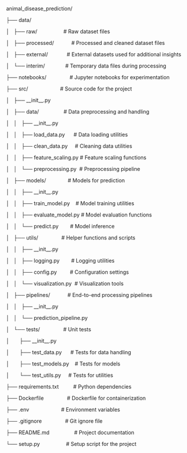 <p>animal_disease_prediction/</p>
<p>├── data/</p>
<p>│ &nbsp; ├── raw/ &nbsp; &nbsp; &nbsp; &nbsp; &nbsp; &nbsp; &nbsp; &nbsp; &nbsp;# Raw dataset files</p>
<p>│ &nbsp; ├── processed/ &nbsp; &nbsp; &nbsp; &nbsp; &nbsp; &nbsp;# Processed and cleaned dataset files</p>
<p>│ &nbsp; ├── external/ &nbsp; &nbsp; &nbsp; &nbsp; &nbsp; &nbsp; # External datasets used for additional insights</p>
<p>│ &nbsp; └── interim/ &nbsp; &nbsp; &nbsp; &nbsp; &nbsp; &nbsp; &nbsp;# Temporary data files during processing</p>
<p>├── notebooks/ &nbsp; &nbsp; &nbsp; &nbsp; &nbsp; &nbsp; &nbsp; &nbsp;# Jupyter notebooks for experimentation</p>
<p>├── src/ &nbsp; &nbsp; &nbsp; &nbsp; &nbsp; &nbsp; &nbsp; &nbsp; &nbsp; &nbsp; &nbsp;# Source code for the project</p>
<p>│ &nbsp; ├── __init__.py</p>
<p>│ &nbsp; ├── data/ &nbsp; &nbsp; &nbsp; &nbsp; &nbsp; &nbsp; &nbsp; &nbsp; # Data preprocessing and handling</p>
<p>│ &nbsp; │ &nbsp; ├── __init__.py</p>
<p>│ &nbsp; │ &nbsp; ├── load_data.py &nbsp; &nbsp; &nbsp;# Data loading utilities</p>
<p>│ &nbsp; │ &nbsp; ├── clean_data.py &nbsp; &nbsp; # Cleaning data utilities</p>
<p>│ &nbsp; │ &nbsp; ├── feature_scaling.py # Feature scaling functions</p>
<p>│ &nbsp; │ &nbsp; └── preprocessing.py &nbsp;# Preprocessing pipeline</p>
<p>│ &nbsp; ├── models/ &nbsp; &nbsp; &nbsp; &nbsp; &nbsp; &nbsp; &nbsp; # Models for prediction</p>
<p>│ &nbsp; │ &nbsp; ├── __init__.py</p>
<p>│ &nbsp; │ &nbsp; ├── train_model.py &nbsp; &nbsp;# Model training utilities</p>
<p>│ &nbsp; │ &nbsp; ├── evaluate_model.py # Model evaluation functions</p>
<p>│ &nbsp; │ &nbsp; └── predict.py &nbsp; &nbsp; &nbsp; &nbsp;# Model inference</p>
<p>│ &nbsp; ├── utils/ &nbsp; &nbsp; &nbsp; &nbsp; &nbsp; &nbsp; &nbsp; &nbsp;# Helper functions and scripts</p>
<p>│ &nbsp; │ &nbsp; ├── __init__.py</p>
<p>│ &nbsp; │ &nbsp; ├── logging.py &nbsp; &nbsp; &nbsp; &nbsp;# Logging utilities</p>
<p>│ &nbsp; │ &nbsp; ├── config.py &nbsp; &nbsp; &nbsp; &nbsp; # Configuration settings</p>
<p>│ &nbsp; │ &nbsp; └── visualization.py &nbsp;# Visualization tools</p>
<p>│ &nbsp; ├── pipelines/ &nbsp; &nbsp; &nbsp; &nbsp; &nbsp; &nbsp;# End-to-end processing pipelines</p>
<p>│ &nbsp; │ &nbsp; ├── __init__.py</p>
<p>│ &nbsp; │ &nbsp; └── prediction_pipeline.py</p>
<p>│ &nbsp; └── tests/ &nbsp; &nbsp; &nbsp; &nbsp; &nbsp; &nbsp; &nbsp; &nbsp;# Unit tests</p>
<p>│ &nbsp; &nbsp; &nbsp; ├── __init__.py</p>
<p>│ &nbsp; &nbsp; &nbsp; ├── test_data.py &nbsp; &nbsp; &nbsp;# Tests for data handling</p>
<p>│ &nbsp; &nbsp; &nbsp; ├── test_models.py &nbsp; &nbsp;# Tests for models</p>
<p>│ &nbsp; &nbsp; &nbsp; └── test_utils.py &nbsp; &nbsp; # Tests for utilities</p>
<p>├── requirements.txt &nbsp; &nbsp; &nbsp; &nbsp; &nbsp;# Python dependencies</p>
<p>├── Dockerfile &nbsp; &nbsp; &nbsp; &nbsp; &nbsp; &nbsp; &nbsp; &nbsp;# Dockerfile for containerization</p>
<p>├── .env &nbsp; &nbsp; &nbsp; &nbsp; &nbsp; &nbsp; &nbsp; &nbsp; &nbsp; &nbsp; &nbsp;# Environment variables</p>
<p>├── .gitignore &nbsp; &nbsp; &nbsp; &nbsp; &nbsp; &nbsp; &nbsp; &nbsp;# Git ignore file</p>
<p>├── README.md &nbsp; &nbsp; &nbsp; &nbsp; &nbsp; &nbsp; &nbsp; &nbsp; # Project documentation</p>
<p>└── setup.py &nbsp; &nbsp; &nbsp; &nbsp; &nbsp; &nbsp; &nbsp; &nbsp; &nbsp;# Setup script for the project</p>
<p><br></p>